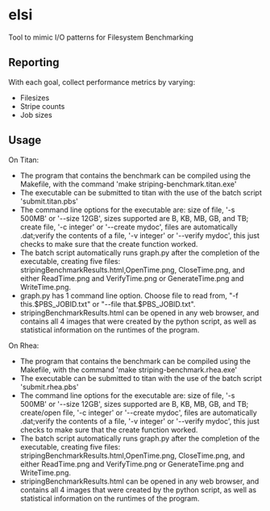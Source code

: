 elsi
==================

Tool to mimic I/O patterns for Filesystem Benchmarking

## Reporting

With each goal, collect performance metrics by varying:

* Filesizes
* Stripe counts
* Job sizes

## Usage

On Titan:

* The program that contains the benchmark can be compiled using the Makefile, with the command 'make striping-benchmark.titan.exe'
* The executable can be submitted to titan with the use of the batch script 'submit.titan.pbs'
* The command line options for the executable are: size of file, '-s 500MB' or '--size 12GB', sizes supported are B, KB, MB, GB, and TB; create file, '-c integer' or '--create mydoc', files are automatically .dat;verify the contents of a file, '-v integer' or '--verify mydoc', this just checks to make sure that the create function worked.
* The batch script automatically runs graph.py after the completion of the executable, creating five files: stripingBenchmarkResults.html,OpenTime.png, CloseTime.png, and either ReadTime.png and VerifyTime.png or GenerateTime.png and WriteTime.png.
* graph.py has 1 command line option. Choose file to read from, "-f this.$PBS_JOBID.txt" or "--file that.$PBS_JOBID.txt".
* stripingBenchmarkResults.html can be opened in any web browser, and contains all 4 images that were created by the python script, as well as statistical information on the runtimes of the program. 

On Rhea:

* The program that contains the benchmark can be compiled using the Makefile, with the command 'make striping-benchmark.rhea.exe'
* The executable can be submitted to titan with the use of the batch script 'submit.rhea.pbs'
* The command line options for the executable are: size of file, '-s 500MB' or '--size 12GB', sizes supported are B, KB, MB, GB, and TB; create/open file, '-c integer' or '--create mydoc', files are automatically .dat;verify the contents of a file, '-v integer' or '--verify mydoc', this just checks to make sure that the create function worked.
* The batch script automatically runs graph.py after the completion of the executable, creating five files: stripingBenchmarkResults.html,OpenTime.png, CloseTime.png, and either ReadTime.png and VerifyTime.png or GenerateTime.png and WriteTime.png.
* stripingBenchmarkResults.html can be opened in any web browser, and contains all 4 images that were created by the python script, as well as statistical information on the runtimes of the program. 
